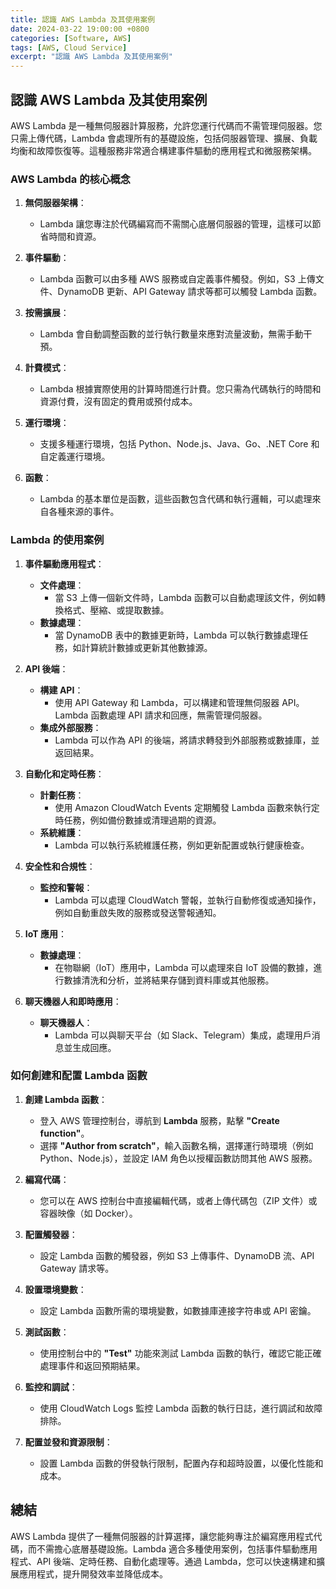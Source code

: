 ```yaml
---
title: 認識 AWS Lambda 及其使用案例
date: 2024-03-22 19:00:00 +0800
categories: [Software, AWS]
tags: [AWS, Cloud Service] 
excerpt: "認識 AWS Lambda 及其使用案例"
---
```


## 認識 AWS Lambda 及其使用案例

AWS Lambda 是一種無伺服器計算服務，允許您運行代碼而不需管理伺服器。您只需上傳代碼，Lambda 會處理所有的基礎設施，包括伺服器管理、擴展、負載均衡和故障恢復等。這種服務非常適合構建事件驅動的應用程式和微服務架構。

### **AWS Lambda 的核心概念**

1. **無伺服器架構**：
   - Lambda 讓您專注於代碼編寫而不需關心底層伺服器的管理，這樣可以節省時間和資源。

2. **事件驅動**：
   - Lambda 函數可以由多種 AWS 服務或自定義事件觸發。例如，S3 上傳文件、DynamoDB 更新、API Gateway 請求等都可以觸發 Lambda 函數。

3. **按需擴展**：
   - Lambda 會自動調整函數的並行執行數量來應對流量波動，無需手動干預。

4. **計費模式**：
   - Lambda 根據實際使用的計算時間進行計費。您只需為代碼執行的時間和資源付費，沒有固定的費用或預付成本。

5. **運行環境**：
   - 支援多種運行環境，包括 Python、Node.js、Java、Go、.NET Core 和自定義運行環境。

6. **函數**：
   - Lambda 的基本單位是函數，這些函數包含代碼和執行邏輯，可以處理來自各種來源的事件。

### **Lambda 的使用案例**

1. **事件驅動應用程式**：
   - **文件處理**：
     - 當 S3 上傳一個新文件時，Lambda 函數可以自動處理該文件，例如轉換格式、壓縮、或提取數據。
   - **數據處理**：
     - 當 DynamoDB 表中的數據更新時，Lambda 可以執行數據處理任務，如計算統計數據或更新其他數據源。

2. **API 後端**：
   - **構建 API**：
     - 使用 API Gateway 和 Lambda，可以構建和管理無伺服器 API。Lambda 函數處理 API 請求和回應，無需管理伺服器。
   - **集成外部服務**：
     - Lambda 可以作為 API 的後端，將請求轉發到外部服務或數據庫，並返回結果。

3. **自動化和定時任務**：
   - **計劃任務**：
     - 使用 Amazon CloudWatch Events 定期觸發 Lambda 函數來執行定時任務，例如備份數據或清理過期的資源。
   - **系統維護**：
     - Lambda 可以執行系統維護任務，例如更新配置或執行健康檢查。

4. **安全性和合規性**：
   - **監控和警報**：
     - Lambda 可以處理 CloudWatch 警報，並執行自動修復或通知操作，例如自動重啟失敗的服務或發送警報通知。

5. **IoT 應用**：
   - **數據處理**：
     - 在物聯網（IoT）應用中，Lambda 可以處理來自 IoT 設備的數據，進行數據清洗和分析，並將結果存儲到資料庫或其他服務。

6. **聊天機器人和即時應用**：
   - **聊天機器人**：
     - Lambda 可以與聊天平台（如 Slack、Telegram）集成，處理用戶消息並生成回應。

### **如何創建和配置 Lambda 函數**

1. **創建 Lambda 函數**：
   - 登入 AWS 管理控制台，導航到 **Lambda** 服務，點擊 **"Create function"**。
   - 選擇 **"Author from scratch"**，輸入函數名稱，選擇運行時環境（例如 Python、Node.js），並設定 IAM 角色以授權函數訪問其他 AWS 服務。

2. **編寫代碼**：
   - 您可以在 AWS 控制台中直接編輯代碼，或者上傳代碼包（ZIP 文件）或容器映像（如 Docker）。

3. **配置觸發器**：
   - 設定 Lambda 函數的觸發器，例如 S3 上傳事件、DynamoDB 流、API Gateway 請求等。

4. **設置環境變數**：
   - 設定 Lambda 函數所需的環境變數，如數據庫連接字符串或 API 密鑰。

5. **測試函數**：
   - 使用控制台中的 **"Test"** 功能來測試 Lambda 函數的執行，確認它能正確處理事件和返回預期結果。

6. **監控和調試**：
   - 使用 CloudWatch Logs 監控 Lambda 函數的執行日誌，進行調試和故障排除。

7. **配置並發和資源限制**：
   - 設置 Lambda 函數的併發執行限制，配置內存和超時設置，以優化性能和成本。

## 總結

AWS Lambda 提供了一種無伺服器的計算選擇，讓您能夠專注於編寫應用程式代碼，而不需擔心底層基礎設施。Lambda 適合多種使用案例，包括事件驅動應用程式、API 後端、定時任務、自動化處理等。通過 Lambda，您可以快速構建和擴展應用程式，提升開發效率並降低成本。
